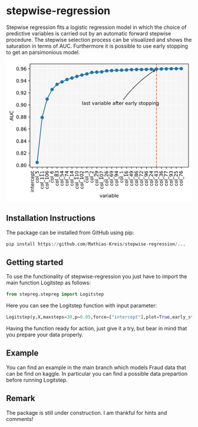 # stepwise-regression
Stepwise regression fits a logistic regression model in which the choice of predictive variables is carried out by an automatic forward stepwise procedure. The stepwise selection process can be visualized and shows the saturation in terms of AUC. Furthermore it is possible to use early stopping to get an parsimonious model.

![alt text](https://github.com/Mathias-Kreis/stepwise-regression/blob/main/stepwise_example.jpg?raw=true|width=50px)

## Installation Instructions
The package can be installed from GitHub using pip:
```python
pip install https://github.com/Mathias-Kreis/stepwise-regression/...
```

## Getting started
To use the functionality of stepwise-regression you just have to import the main function Logitstep as follows:
```python
from stepreg.stepreg import Logitstep
```
Here you can see the Logitstep function with input parameter:
```python
Logitstep(y,X,maxsteps=30,p=0.05,force=["intercept"],plot=True,early_stopping=True,patience=10,tol=0.001,verbosity=1)
```
Having the function ready for action, just give it a try, but bear in mind that you prepare your data properly.

## Example
You can find an example in the main branch which models Fraud data that can be find on kaggle. In particular you can find a possible data prepartion before running Logitstep.

## Remark
The package is still under construction. I am thankful for hints and comments!
